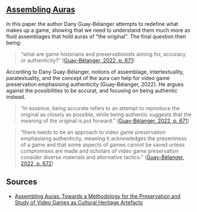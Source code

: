## [Assembling Auras](literature/guay-belangerAssemblingAurasMethodology2022.md)

In this paper the author Dany Guay-Bélanger attempts to redefine what makes up a game, showing that we need to understand them much more as fluid assemblages that hold auras of "the original". The final question then being:

> “what are game historians and preservationists aiming for, accuracy or authenticity?” ([Guay-Bélanger, 2022, p. 671](zotero://select/library/items/D5S5C3ZS))

According to Dany Guay-Bélanger, notions of assemblage, intertextuality, paratextuality, and the concept of the aura can help for video game preservation emphasising authenticity (Guay-Bélanger, 2022). He argues against the possibilities to be accurat, and focusing on being authentic instead.

> “In essence, being accurate refers to an attempt to reproduce the original as closely as possible, while being authentic suggests that the meaning of the original is put forward.” ([Guay-Bélanger, 2022, p. 671](zotero://select/library/items/D5S5C3ZS))

> “there needs to be an approach to video game preservation emphasising authenticity, meaning it acknowledges the presentness of a game and that some aspects of games cannot be saved unless compromises are made and scholars of video game preservation consider diverse materials and alternative tactics.” ([Guay-Bélanger, 2022, p. 672](zotero://select/library/items/D5S5C3ZS))

## Sources
- [Assembling Auras: Towards a Methodology for the Preservation and Study of Video Games as Cultural Heritage Artefacts](literature/guay-belangerAssemblingAurasMethodology2022.md)